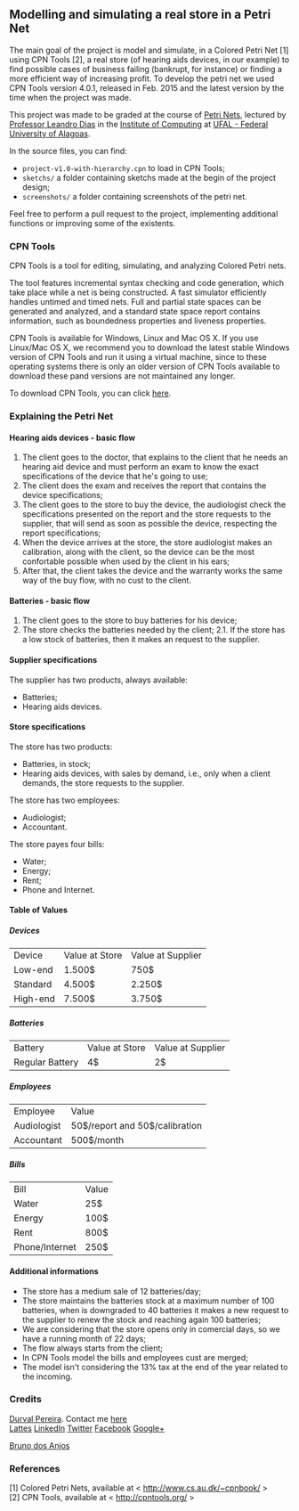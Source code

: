 ## Modelling and simulating a real store in a Petri Net

<nav style='font-align:justify'>The main goal of the project is model and simulate, in a Colored Petri Net [1] using CPN Tools [2], a real store (of hearing aids devices, in our example) to find possible cases of business failing (bankrupt, for instance) or finding a more efficient way of increasing profit. To develop the petri net we used CPN Tools version 4.0.1, released in Feb. 2015 and the latest version by the time when the project was made.

This project was made to be graded at the course of <a href="http://www.cs.au.dk/~cpnbook/" target="_blank">Petri Nets</a>, lectured by <a href="http://buscatextual.cnpq.br/buscatextual/visualizacv.do?metodo=apresentar&id=K4766554T7" target="_blank">Professor Leandro Dias</a> in the <a href="http://www.ic.ufal.br" target="_blank">Institute of Computing</a> at <a href="http://www.ufal.edu.br" target="_blank">UFAL - Federal University of Alagoas</a>.

In the source files, you can find:

- `project-v1.0-with-hierarchy.cpn` to load in CPN Tools;
- `sketchs/` a folder containing sketchs made at the begin of the project design;
- `screenshots/` a folder containing screenshots of the petri net.

Feel free to perform a pull request to the project, implementing additional functions or improving some of the existents.<br>

</nav>

### CPN Tools

CPN Tools is a tool for editing, simulating, and analyzing Colored Petri nets.

The tool features incremental syntax checking and code generation, which take place while a net is being constructed. A fast simulator efficiently handles untimed and timed nets. Full and partial state spaces can be generated and analyzed, and a standard state space report contains information, such as boundedness properties and liveness properties.

CPN Tools is available for Windows, Linux and Mac OS X. If you use Linux/Mac OS X, we recommend you to download the latest stable Windows version of CPN Tools and run it using a virtual machine, since to these operating systems there is only an older version of CPN Tools available to download these pand versions are not maintained any longer.

To download CPN Tools, you can click <a href='http://cpntools.org/download' target='_blank'>here</a>.

### Explaining the Petri Net

#### Hearing aids devices - basic flow

1. The client goes to the doctor, that explains to the client that he needs an hearing aid device and must perform an exam to know the exact specifications of the device that he's going to use;
2. The client does the exam and receives the report that contains the device specifications;
3. The client goes to the store to buy the device, the audiologist check the specifications presented on the report and the store requests to the supplier, that will send as soon as possible the device, respecting the report specifications;
4. When the device arrives at the store, the store audiologist makes an calibration, along with the client, so the device can be the most confortable possible when used by the client in his ears;
5. After that, the client takes the device and the warranty works the same way of the buy flow, with no cust to the client.

#### Batteries - basic flow

1. The client goes to the store to buy batteries for his device;
2. The store checks the batteries needed by the client;
2.1. If the store has a low stock of batteries, then it makes an request to the supplier.

#### Supplier specifications

The supplier has two products, always available:

- Batteries;
- Hearing aids devices.

#### Store specifications

The store has two products:

- Batteries, in stock;
- Hearing aids devices, with sales by demand, i.e., only when a client demands, the store requests to the supplier.

The store has two employees:

- Audiologist;
- Accountant.

The store payes four bills:

- Water;
- Energy;
- Rent;
- Phone and Internet.

#### Table of Values

##### Devices

<table>
	<tr>
		<td>Device</td>
		<td>Value at Store</td>
		<td>Value at Supplier</td>
	</tr>
	<tr>
		<td>Low-end</td>
		<td>1.500$</td>
		<td>750$</td>
	</tr>
	<tr>
		<td>Standard</td>
		<td>4.500$</td>
		<td>2.250$</td>
	</tr>
	<tr>
		<td>High-end</td>
		<td>7.500$</td>
		<td>3.750$</td>
	</tr>
</table>

##### Batteries

<table>
	<tr>
		<td>Battery</td>
		<td>Value at Store</td>
		<td>Value at Supplier</td>
	</tr>
	<tr>
		<td>Regular Battery</td>
		<td>4$</td>
		<td>2$</td>
	</tr>
</table>

##### Employees

<table>
	<tr>
		<td>Employee</td>
		<td>Value</td>
	</tr>
	<tr>
		<td>Audiologist</td>
		<td>50$/report and 50$/calibration</td>
	</tr>
	<tr>
		<td>Accountant</td>
		<td>500$/month</td>
	</tr>
</table>

##### Bills

<table>
	<tr>
		<td>Bill</td>
		<td>Value</td>
	</tr>
	<tr>
		<td>Water</td>
		<td>25$</td>
	</tr>
	<tr>
		<td>Energy</td>
		<td>100$</td>
	</tr>
	<tr>
		<td>Rent</td>
		<td>800$</td>
	</tr>
	<tr>
		<td>Phone/Internet</td>
		<td>250$</td>
	</tr>
</table>

#### Additional informations

- The store has a medium sale of 12 batteries/day;
- The store maintains the batteries stock at a maximum number of 100 batteries, when is downgraded to 40 batteries it makes a new request to the supplier to renew the stock and reaching again 100 batteries;
- We are considering that the store opens only in comercial days, so we have a running month of 22 days;
- The flow always starts from the client;
- In CPN Tools model the bills and employees cust are merged;
- The model isn't considering the 13% tax at the end of the year related to the incoming.

### Credits

<a href="http://www.durvalpereira.com.br" target="_blank">Durval Pereira</a>. Contact me  <a href="mailto:contato@durvalpereira.com.br">here</a><br>
<a href="http://bit.ly/durvallattes" target="_blank">Lattes</a> <a href="https://www.linkedin.com/in/durvalpereira">LinkedIn</a> <a href="http://twitter.com/DurvalPCN">Twitter</a> <a href="http://www.facebook.com/durvalpereiracn">Facebook</a> <a href="http://plus.google.com/+DurvalPereiraCesar">Google+</a>

<a href="#" target="_blank">Bruno dos Anjos</a>

### References

[1] Colored Petri Nets, available at < http://www.cs.au.dk/~cpnbook/ > <br>
[2] CPN Tools, available at < http://cpntools.org/ > <br>